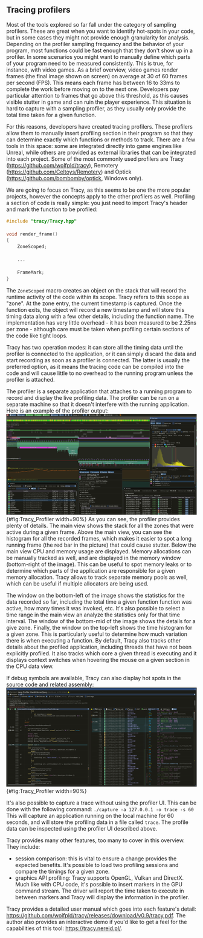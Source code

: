 ## Tracing profilers
Most of the tools explored so far fall under the category of sampling profilers. These are great when you want to identify hot-spots in your code, but in some cases they might not provide enough granularity for analysis. Depending on the profiler sampling frequency and the behavior of your program, most functions could be fast enough that they don't show up in a profiler. In some scenarios you might want to manually define which parts of your program need to be measured consistently. This is true, for instance, with video games. As a brief overview, video games render frames (the final image shown on screen) on average at 30 of 60 frames per second (FPS). This means each frame has between 16 to 33ms to complete the work before moving on to the next one. Developers pay particular attention to frames that go above this threshold, as this causes visible stutter in game and can ruin the player experience. This situation is hard to capture with a sampling profiler, as they usually only provide the total time taken for a given function.

For this reasons, developers have created tracing profilers. These profilers allow them to manually insert profiling section in their program so that they can determine exactly which functions or methods to track. There are a few tools in this space: some are integrated directly into game engines like Unreal, while others are provided as external libraries that can be integrated into each project. Some of the most commonly used profilers are Tracy (https://github.com/wolfpld/tracy), Remotery (https://github.com/Celtoys/Remotery) and Optick (https://github.com/bombomby/optick, Windows only).

We are going to focus on Tracy, as this seems to be one the more popular projects, however the concepts apply to the other profilers as well. Profiling a section of code is really simple: you just need to import Tracy's header and mark the function to be profiled:
```c++
#include "tracy/Tracy.hpp"

void render_frame()
{
    ZoneScoped;

    ...

    FrameMark;
}
```
The `ZoneScoped` macro creates an object on the stack that will record the runtime activity of the code within its scope. Tracy refers to this scope as "zone". At the zone entry, the current timestamp is captured. Once the function exits, the object will record a new timestamp and will store this timing data along with a few other details, including the function name. The implementation has very little overhead - it has been measured to be 2.25ns per zone - although care must be taken when profiling certain sections of the code like tight loops.

Tracy has two operation modes: it can store all the timing data until the profiler is connected to the application, or it can simply discard the data and start recording as soon as a profiler is connected. The latter is usually the preferred option, as it means the tracing code can be compiled into the code and will cause little to no overhead to the running program unless the profiler is attached.

The profiler is a separate application that attaches to a running program to record and display the live profiling data. The profiler can be run on a separate machine so that it doesn't interfere with the running application. Here is an example of the profiler output:
![tracy profiler](../../img/tracy/profiler.png){#fig:Tracy_Profiler width=90%}
As you can see, the profiler provides plenty of details. The main view shows the stack for all the zones that were active during a given frame. Above the main view, you can see the histogram for all the recorded frames, which makes it easier to spot a long running frame (the red bar in the picture) that could cause stutter. Below the main view CPU and memory usage are displayed. Memory allocations can be manually tracked as well, and are displayed in the memory window (bottom-right of the image). This can be useful to spot memory leaks or to determine which parts of the application are responsible for a given memory allocation. Tracy allows to track separate memory pools as well, which can be useful if multiple allocators are being used.

The window on the bottom-left of the image shows the statistics for the data recorded so far, including the total time a given function function was active, how many times it was invoked, etc. It's also possible to select a time range in the main view an analyze the statistics only for that time interval. The window of the bottom-mid of the image shows the details for a give zone. Finally, the window on the top-left shows the time histogram for a given zone. This is particularly useful to determine how much variation there is when executing a function. By default, Tracy also tracks other details about the profiled application, including threads that have not been explicitly profiled. It also tracks which core a given thread is executing and it displays context switches when hovering the mouse on a given section in the CPU data view.

If debug symbols are available, Tracy can also display hot spots in the source code and related assembly:
![tracy profiler](../../img/tracy/profiler3.png){#fig:Tracy_Profiler width=90%}

It's also possible to capture a trace without using the profiler UI. This can be done with the following command:
`./capture -a 127.0.0.1 -o trace -s 60`
This will capture an application running on the local machine for 60 seconds, and will store the profiling data in a file called `trace`. The profile data can be inspected using the profiler UI described above.

Tracy provides many other features, too many to cover in this overview. They include:
- session comparison: this is vital to ensure a change provides the expected benefits. It's possible to load two profiling sessions and compare the timings for a given zone.
- graphics API profiling: Tracy supports OpenGL, Vulkan and DirectX. Much like with CPU code, it's possible to insert markers in the GPU command stream. The driver will report the time taken to execute in between markers and Tracy will display the information in the profiler.

Tracy provides a detailed user manual which goes into each feature's detail: https://github.com/wolfpld/tracy/releases/download/v0.9/tracy.pdf. The author also provides an interactive demo if you'd like to get a feel for the capabilities of this tool: https://tracy.nereid.pl/.
